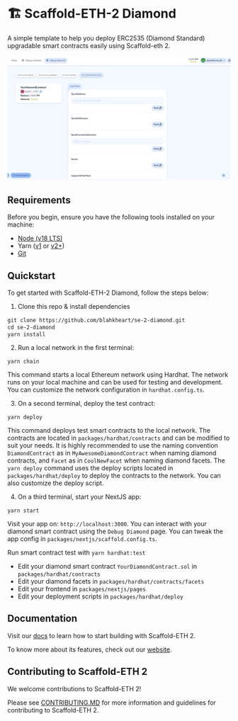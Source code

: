 # 🏗 Scaffold-ETH-2 Diamond

A simple template to help you deploy ERC2535 (Diamond Standard) upgradable smart contracts easily using Scaffold-eth 2.



![Debug Diamond tab](https://github.com/blahkheart/se-2-diamond/blob/main/packages/nextjs/public/assets/debug-diamond.png?raw=true)

## Requirements

Before you begin, ensure you have the following tools installed on your machine:

- [Node (v18 LTS)](https://nodejs.org/en/download/)
- Yarn ([v1](https://classic.yarnpkg.com/en/docs/install/) or [v2+](https://yarnpkg.com/getting-started/install))
- [Git](https://git-scm.com/downloads)

## Quickstart

To get started with Scaffold-ETH-2 Diamond, follow the steps below:

1. Clone this repo & install dependencies

```
git clone https://github.com/blahkheart/se-2-diamond.git
cd se-2-diamond
yarn install
```

2. Run a local network in the first terminal:

```
yarn chain
```

This command starts a local Ethereum network using Hardhat. The network runs on your local machine and can be used for testing and development. You can customize the network configuration in `hardhat.config.ts`.

3. On a second terminal, deploy the test contract:

```
yarn deploy
```

This command deploys test smart contracts to the local network. The contracts are located in `packages/hardhat/contracts` and can be modified to suit your needs. It is highly recommended to use the naming convention `DiamondContract` as in `MyAwesomeDiamondContract` when naming diamond contracts, and `Facet` as in `CoolNewFacet` when naming diamond facets. The `yarn deploy` command uses the deploy scripts located in `packages/hardhat/deploy` to deploy the contracts to the network. You can also customize the deploy script.

4. On a third terminal, start your NextJS app:

```
yarn start
```

Visit your app on: `http://localhost:3000`. You can interact with your diamond smart contract using the `Debug Diamond` page. You can tweak the app config in `packages/nextjs/scaffold.config.ts`.

Run smart contract test with `yarn hardhat:test`

- Edit your diamond smart contract `YourDiamondContract.sol` in `packages/hardhat/contracts`
- Edit your diamond facets in `packages/hardhat/contracts/facets`
- Edit your frontend in `packages/nextjs/pages`
- Edit your deployment scripts in `packages/hardhat/deploy`

## Documentation

Visit our [docs](https://docs.scaffoldeth.io) to learn how to start building with Scaffold-ETH 2.

To know more about its features, check out our [website](https://scaffoldeth.io).

## Contributing to Scaffold-ETH 2

We welcome contributions to Scaffold-ETH 2!

Please see [CONTRIBUTING.MD](https://github.com/scaffold-eth/scaffold-eth-2/blob/main/CONTRIBUTING.md) for more information and guidelines for contributing to Scaffold-ETH 2.
